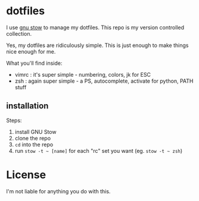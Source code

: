 # dotfiles

I use [gnu stow](http://brandon.invergo.net/news/2012-05-26-using-gnu-stow-to-manage-your-dotfiles.html) to manage my dotfiles. This repo is my version controlled collection. 

Yes, my dotfiles are ridiculously simple. This is just enough to make things
nice enough for me.

What you'll find inside:
  - vimrc : it's super simple - numbering, colors, jk for ESC
  - zsh : again super simple - a PS, autocomplete, activate for python, PATH stuff

## installation

Steps:
1. install GNU Stow
2. clone the repo
3. `cd` into the repo
4. run `stow -t ~ [name]` for each "rc" set you want (eg. `stow -t ~ zsh`)

# License

I'm not liable for anything you do with this.

